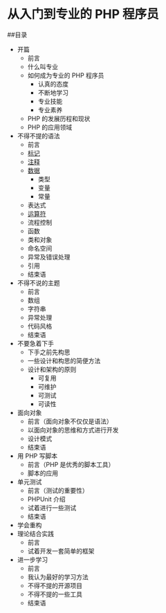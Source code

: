 # 从入门到专业的 PHP 程序员

##目录
* 开篇
    * 前言
    * 什么叫专业
    * 如何成为专业的 PHP 程序员
        * 认真的态度
        * 不断地学习
        * 专业技能
        * 专业素养
    * PHP 的发展历程和现状
    * PHP 的应用领域
*  不得不提的语法
    * 前言
    * [标记](syntax/tags.md)
    * [注释](syntax/comments.md)
    * [数据](syntax/data.md)
        * 类型
        * 变量
        * 常量
    * 表达式
    * [运算符](syntax/operators.md)
    * 流程控制
    * 函数
    * 类和对象
    * 命名空间
    * 异常及错误处理
    * 引用
    * 结束语
* 不得不说的主题
    * 前言
    * 数组
    * 字符串
    * 异常处理
    * 代码风格
    * 结束语
* 不要急着下手
    * 下手之前先构思
    * 一些设计和构思的简便方法
    * 设计和架构的原则
        * 可复用
        * 可维护
        * 可测试
        * 可读性
* 面向对象
    * 前言（面向对象不仅仅是语法）
    * 以面向对象的思维和方式进行开发
    * 设计模式
    * 结束语
* 用 PHP 写脚本
    * 前言（PHP 是优秀的脚本工具）
    * 脚本的应用
* 单元测试
    * 前言（测试的重要性）
    * PHPUnit 介绍
    * 试着进行一些测试
    * 结束语
* 学会重构
* 理论结合实践
    * 前言
    * 试着开发一套简单的框架
* 进一步学习
    * 前言
    * 我认为最好的学习方法
    * 不得不提的开源项目
    * 不得不提的一些工具
    * 结束语
